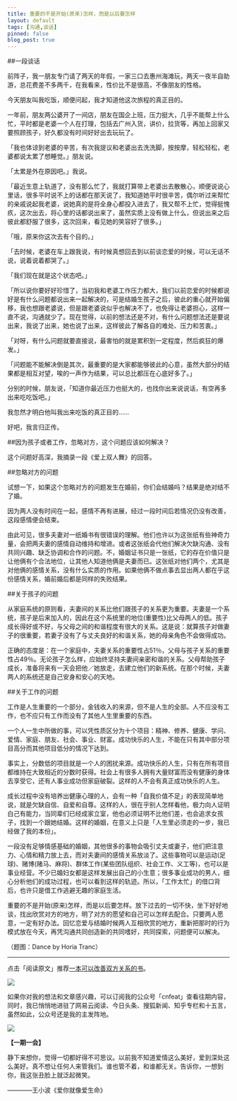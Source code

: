 ```yaml
---
title: 重要的不是开始(原来)怎样，而是以后要怎样
layout: default
tags: [沟通,谈话]
pinned: false
blog_post: true
---
```



##一段谈话

前阵子，我一朋友专门请了两天的年假，一家三口去惠州海滩玩，两天一夜半自助游，总花费差不多两千，在我看来，性价比不是很高，不像朋友的性格。

今天朋友叫我吃饭，顺便问起，我才知道他这次旅程的真正目的。

一年前，朋友两公婆开了一间店，朋友在国企上班，压力挺大，几乎不能帮上什么忙，平时都是老婆一个人在打理，包括去广州入货，讲价，拉货等，再加上回家又要照顾孩子，好久都没有时间好好出去玩玩了。

「我也体谅到老婆的辛苦，有次我提议和老婆出去洗洗脚，按按摩，轻松轻松，老婆都说太累了想睡觉。」朋友说。

「太累是外在原因吧。」我说。

「最近生意上轨道了，没有那么忙了，我就打算带上老婆出去散散心，顺便说说心里话，很多平时说不上的话都在那天说了，我知道她平时很辛苦，偶尔听过来帮忙的亲戚说起我老婆，说她真的是将全身心都投入进去了，我又帮不上忙，觉得挺愧疚，这次出去，将心里的话都说出来了，虽然实质上没有做上什么，但说出来之后彼此都舒服了很多，这次回来，看见她的笑容好了很多。」

「哦，原来你这次去有个目的。」

「去时候，老婆在车上跟我说，有时候真想回去到以前谈恋爱的时候，可以无话不说，说着说着都哭了。」

「我们现在就是这个状态吧。」

「所以说你要好好珍惜了，当初我和老婆工作压力都大，我们以前恋爱的时候都说好是有什么问题都说出来一起解决的，可是结婚生孩子之后，彼此的重心就开始偏移，我也想跟老婆说，但是跟老婆说似乎也解决不了，也免得让老婆担心，这样一直不说，沟通就少了。现在觉得，以前的想法还是不对，有什么问题想法还是要说出来，我说了出来，她也说了出来，这样彼此了解各自的难处、压力和苦衷。」

「对呀，有什么问题就要直接说，最害怕的就是累积到一定程度，然后疯狂的爆发。」

「问题能不能解决倒是其次，最重要的是大家都能够彼此的心意，虽然大部分的结果都是相互对望，唉的一声作为结果，可以总比都压在心底好多了。」

分别的时候，朋友说，「知道你最近压力也挺大的，也找你出来说说话，有空再多出来吃吃饭吧。」

我忽然才明白他叫我出来吃饭的真正目的……

好吧，我言归正传。

##因为孩子或者工作，忽略对方，这个问题应该如何解决？

这个问题好高深，我摘录一段《爱上双人舞》的回答。

##忽略对方的问题

试想一下，如果这个忽略对方的问题发生在婚前，你们会结婚吗？结果是绝对结不了婚。

因为两人没有时间在一起，感情不再有进展，经过一段时间后若情况仍没有改善，这段感情便会结束。

由此可见，很多夫妻对一纸婚书有很错误的理解。他们也许以为这张纸有些神奇力量，会把两夫妻的感情自动维持和增进。或者这张纸会代他们解决欠缺沟通、没有共同兴趣、缺乏协调和合作的问题。不，婚姻证书只是一张纸，它的存在价值只是让他俩有个合法地位，让其他人知道他俩是夫妻而已。这张纸对他们两个，尤其是对他俩的感情关系，没有什么实质的作用。如果他俩不做点事去显出两人都在乎这份感情关系，婚前婚后都是同样的失败结果。

##关于孩子的问题

从家庭系统的原则看，夫妻间的关系比他们跟孩子的关系更为重要。夫妻是一个系统，孩子是后来加入的，因此在这个系统里的地位(重要性)比父母两人的低。孩子成长得好或不好，与父母之间的和谐程度有很大的关系。这是说：就算孩子对做妻子的很重要，若妻子没有了与丈夫良好的和谐关系，她的母亲角色不会做得成功。

正确的态度是：在一个家庭中，夫妻关系的重要性占51％，父母与孩子关系的重要性占49％。无论孩子怎么样，应始终坚持夫妻间亲密和谐的关系。父母帮助孩子成长，准备将来有一天会把他／她放走，去建立他们的新系统。在那个时候，夫妻两人的系统还是自己安身和安心的天地。


##关于工作的问题

工作是人生重要的一个部分，金钱收入的来源，但不是人生的全部。人不应没有工作，也不应只有工作而没有了其他人生里重要的东西。

一个人一生中所做的事，可以凭性质区分为十个项目：精神、修养、健康、学问、爱情、家庭、朋友、社会、事业、财富。成功快乐的人生，不能在只有其中部分项目高分而其他项目低分的情况下达到。

事实上，分数低的项目就是一个人的困扰来源。成功快乐的人生，只有在所有项目都维持在大致相近的分数时获得。社会上有很多人拥有大量财富而没有健康的身体去享受它，还有人事业成功但家庭破裂。这样的人不会有真正成功快乐的人生。

成长过程中没有培养出健康心理的人，会有一种「自我价值不足」的表现简单地说，就是欠缺自信、自爱和自尊。这样的人，很在乎别人怎样看他，极力向人证明白己有能力，当同辈们已经成家立室，他也必须证明不比他们差，也会追求女孩子，找到一个跟她结婚。这样的婚姻，在意义上只是「人生里必须走的一步，我已经做了我的本份」。

一段没有足够情感基础的婚姻，其他很多的事物会吸引丈夫或妻子，他们把注意力、心情和精力放上去，而对夫妻间的感情关系放淡了。这些事物可以是运动(足球)、赌博(赌马、麻将)、群体工作(某些团队组织、社会工作、义工等)，也可以是事业经营。不少已婚妇女都是这样发展出自己的小生意；很多事业成功的男人，细心分析他们的成功过程，也可以看到这样的轨迹。所以，「工作太忙」的借口背后，也许只是借工作逃避无趣的家庭生活。

重要的不是开始(原来)怎样，而是以后要怎样。放下过去的一切不快，坐下好好地谈，找出欣赏对方的地方，明了对方的愿望和自己可以怎样去配合。只要两人愿意，一定有好办法。回忆恋爱与结婚时候两人互相欣赏的地方，重新把那时的行为模式放在今天，再凭沟通共同创造新的共同嗜好，共同探索，问题便可以解决。

（题图：Dance by Horia Tranc）


----

点击「阅读原文」推荐[一本可以改善双方关系的书](http://book.douban.com/subject/1220789/)。



![](http://cnfeat.qiniudn.com/mHDSX.png)

如果你对我的想法和文章感兴趣，可以订阅我的公众号「cnfeat」查看往期内容，同时，我已悄悄地进驻了网易云阅读、今日头条、搜狐新闻、知乎专栏和十五言，虽然如此，公众号还是我的主发阵地。

![](http://cnfeat.qiniudn.com/signitrue-2014-07-11.png)


**【一期一会】**


静下来想你，觉得一切都好得不可思议。以前我不知道爱情这么美好，爱到深处这么美好。真不想让任何人来管我们。谁也管不着，和谁都无关。告诉你，一想到你，我这张丑脸上就泛起微笑。 

————王小波《爱你就像爱生命》








